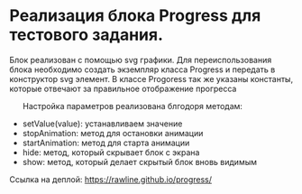 <h1>Реализация блока Progress для тестового задания.</h1>

<p>Блок реализован с помощью svg графики. Для переиспользования блока необходимо создать экземпляр класса Progress и передать в конструктор svg элемент. В классе Progoress так же указаны константы, которые отвечают за правильное отображение прогресса</p>

<ul>
  <p>Настройка параметров реализована блгодоря методам:</p>
  <li>setValue(value): устанавливаем значение</li>
  <li>stopAnimation: метод для остановки анимации</li>
  <li>startAnimation: метод для старта анимации</li>
  <li>hide: метод, который скрывает блок с экрана</li>
  <li>show: метод, который делает скрытый блок вновь видимым</li>
</ul>

Ссылка на деплой: <a href="https://rawline.github.io/progress/">https://rawline.github.io/progress/<a>
